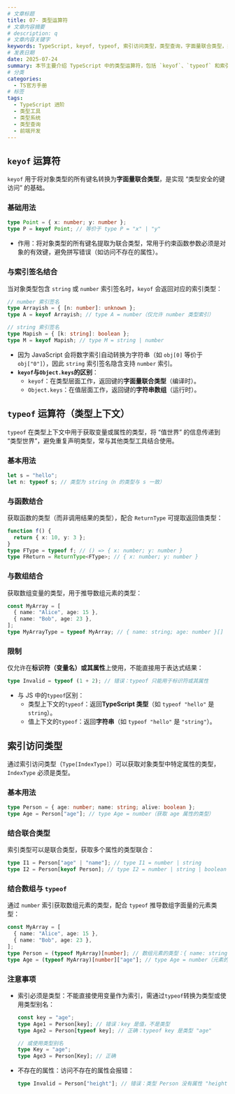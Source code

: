 ```yaml
---
# 文章标题
title: 07- 类型运算符
# 文章内容摘要
# description: q
# 文章内容关键字
keywords: TypeScript, keyof, typeof, 索引访问类型，类型查询，字面量联合类型，类型安全
# 发表日期
date: 2025-07-24
summary: 本节主要介绍 TypeScript 中的类型运算符，包括 `keyof`、`typeof` 和索引访问类型，以及它们在类型查询和类型推导中的应用。
# 分类
categories:
  - TS官方手册
# 标签
tags:
  - TypeScript 进阶
  - 类型工具
  - 类型系统
  - 类型查询
  - 前端开发
---
```


## `keyof` 运算符

`keyof` 用于将对象类型的所有键名转换为**字面量联合类型**，是实现 “类型安全的键访问” 的基础。

### 基础用法

```ts
type Point = { x: number; y: number };
type P = keyof Point; // 等价于 type P = "x" | "y"
```

- 作用：将对象类型的所有键名提取为联合类型，常用于约束函数参数必须是对象的有效键，避免拼写错误（如访问不存在的属性）。

### 与索引签名结合

当对象类型包含 `string` 或 `number` 索引签名时，`keyof` 会返回对应的索引类型：

```ts
// number 索引签名
type Arrayish = { [n: number]: unknown };
type A = keyof Arrayish; // type A = number（仅允许 number 类型索引）

// string 索引签名
type Mapish = { [k: string]: boolean };
type M = keyof Mapish; // type M = string | number
```

- 因为 JavaScript 会将数字索引自动转换为字符串（如 `obj[0]` 等价于 `obj["0"]`），因此 `string` 索引签名隐含支持 `number` 索引。
- **`keyof`与`Object.keys`的区别**：
  - `keyof`：在类型层面工作，返回键的**字面量联合类型**（编译时）。
  - `Object.keys`：在值层面工作，返回键的**字符串数组**（运行时）。

## `typeof` 运算符（类型上下文）

`typeof` 在类型上下文中用于获取变量或属性的类型，将 “值世界” 的信息传递到 “类型世界”，避免重复声明类型，常与其他类型工具结合使用。

### 基本用法

```ts
let s = "hello";
let n: typeof s; // 类型为 string（n 的类型与 s 一致）
```

### 与函数结合

获取函数的类型（而非调用结果的类型），配合 `ReturnType` 可提取返回值类型：

```ts
function f() {
  return { x: 10, y: 3 };
}
type FType = typeof f; // () => { x: number; y: number }
type FReturn = ReturnType<FType>; // { x: number; y: number }
```

### 与数组结合

获取数组变量的类型，用于推导数组元素的类型：

```ts
const MyArray = [
  { name: "Alice", age: 15 },
  { name: "Bob", age: 23 },
];
type MyArrayType = typeof MyArray; // { name: string; age: number }[]
```

### 限制

仅允许在**标识符（变量名）或其属性**上使用，不能直接用于表达式结果：

```ts
type Invalid = typeof (1 + 2); // 错误：typeof 只能用于标识符或其属性
```

- 与 JS 中的`typeof`区别：
  - 类型上下文的`typeof`：返回**TypeScript 类型**（如 `typeof "hello"` 是 `string`）。
  - 值上下文的`typeof`：返回**字符串**（如 `typeof "hello"` 是 `"string"`）。

## 索引访问类型

通过索引访问类型（`Type[IndexType]`）可以获取对象类型中特定属性的类型，`IndexType` 必须是类型。

### 基本用法

```ts
type Person = { age: number; name: string; alive: boolean };
type Age = Person["age"]; // type Age = number（获取 age 属性的类型）
```

### 结合联合类型

索引类型可以是联合类型，获取多个属性的类型联合：

```ts
type I1 = Person["age" | "name"]; // type I1 = number | string
type I2 = Person[keyof Person]; // type I2 = number | string | boolean（等价于所有属性类型的联合）
```

### 结合数组与 `typeof`

通过 `number` 索引获取数组元素的类型，配合 `typeof` 推导数组字面量的元素类型：

```ts
const MyArray = [
  { name: "Alice", age: 15 },
  { name: "Bob", age: 23 },
];
type Person = (typeof MyArray)[number]; // 数组元素的类型：{ name: string; age: number }
type Age = (typeof MyArray)[number]["age"]; // type Age = number（元素的 age 属性类型）
```

### 注意事项

- 索引必须是类型：不能直接使用变量作为索引，需通过`typeof`转换为类型或使用类型别名：

  ```ts
  const key = "age";
  type Age1 = Person[key]; // 错误：key 是值，不是类型
  type Age2 = Person[typeof key]; // 正确：typeof key 是类型 "age"

  // 或使用类型别名
  type Key = "age";
  type Age3 = Person[Key]; // 正确
  ```

- 不存在的属性：访问不存在的属性会报错：

  ```ts
  type Invalid = Person["height"]; // 错误：类型 Person 没有属性 "height"
  ```
